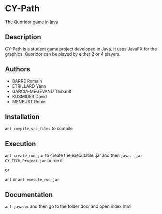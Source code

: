 # CY-Path

The Quoridor game in java

## Description

CY-Path is a student game project developed in Java. It uses JavaFX for the graphics. 
Quoridor can be played by either 2 or 4 players.

## Authors

* BARRE Romain
* ETRILLARD Yann
* GARCIA-MEGEVAND Thibault
* KUSMIDER David
* MENEUST Robin

## Installation

`ant compile_src_files` to compile

## Execution

`ant create_run_jar` to create the executable .jar and then `java - jar CY_TECH_Project.jar` to run it

or

`ant` or `ant execute_run_jar`

## Documentation

`ant javadoc` and then go to the folder doc/ and open index.html

